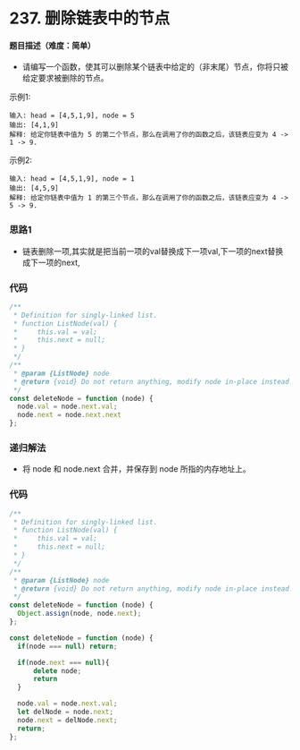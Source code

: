 <!--
 * @Author: your name
 * @Date: 2020-03-02 21:49:13
 * @LastEditTime: 2020-07-31 08:30:30
 * @LastEditors: Please set LastEditors
 * @Description: In User Settings Edit
 * @FilePath: /leetcode_fe/268_缺失数字.md
 -->
# 237. 删除链表中的节点

#### 题目描述（难度：简单）
+ 请编写一个函数，使其可以删除某个链表中给定的（非末尾）节点，你将只被给定要求被删除的节点。

示例1:
```
输入: head = [4,5,1,9], node = 5
输出: [4,1,9]
解释: 给定你链表中值为 5 的第二个节点，那么在调用了你的函数之后，该链表应变为 4 -> 1 -> 9.
```

示例2:
```
输入: head = [4,5,1,9], node = 1
输出: [4,5,9]
解释: 给定你链表中值为 1 的第三个节点，那么在调用了你的函数之后，该链表应变为 4 -> 5 -> 9.
```


### 思路1
+ 链表删除一项,其实就是把当前一项的val替换成下一项val,下一项的next替换成下一项的next,   

### 代码

```javascript
/**
 * Definition for singly-linked list.
 * function ListNode(val) {
 *     this.val = val;
 *     this.next = null;
 * }
 */
/**
 * @param {ListNode} node
 * @return {void} Do not return anything, modify node in-place instead.
 */
const deleteNode = function (node) {
  node.val = node.next.val;
  node.next = node.next.next
};
```




### 递归解法
+ 将 node 和 node.next 合并，并保存到 node 所指的内存地址上。

### 代码
```js
/**
 * Definition for singly-linked list.
 * function ListNode(val) {
 *     this.val = val;
 *     this.next = null;
 * }
 */
/**
 * @param {ListNode} node
 * @return {void} Do not return anything, modify node in-place instead.
 */
const deleteNode = function (node) {
  Object.assign(node, node.next);
};
```

```js
const deleteNode = function (node) {
  if(node === null) return;

  if(node.next === null){
      delete node;
      return
  }

  node.val = node.next.val;
  let delNode = node.next;
  node.next = delNode.next;
  return;
};
```

